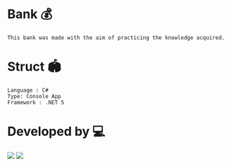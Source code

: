 # Bank 💰
```
This bank was made with the aim of practicing the knowledge acquired.
```

# Struct 🏟
```
Language : C#
Type: Console App
Framework : .NET 5
```

# Developed by 💻

<img src="https://discord.c99.nl/widget/theme-3/396468587398823938.png">  <img src="https://discord.c99.nl/widget/theme-3/816335350359785472.png" margin-left="100px">

#
